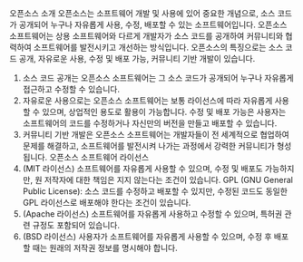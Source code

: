 오픈소스 소개
오픈소스는 소프트웨어 개발 및 사용에 있어 중요한 개념으로, 소스 코드가 공개되어 누구나 자유롭게 사용, 수정, 배포할 수 있는 소프트웨어입니다. 오픈소스 소프트웨어는 상용 소프트웨어와 다르게 개발자가 소스 코드를 공개하여 커뮤니티와 협력하여 소프트웨어를 발전시키고 개선하는 방식입니다.
오픈소스의 특징으로는 소스 코드 공개, 자유로운 사용, 수정 및 배포 가능, 커뮤니티 기반 개발이 있습니다. 
1. 소스 코드 공개는 오픈소스 소프트웨어는 그 소스 코드가 공개되어 누구나 자유롭게 접근하고 수정할 수 있습니다.
2. 자유로운 사용으로는 오픈소스 소프트웨어는 보통 라이선스에 따라 자유롭게 사용할 수 있으며, 상업적인 용도로 활용이 가능합니다. 수정 및 배포 가능은 사용자는 소프트웨어의 코드를 수정하거나 자신만의 버전을 만들고 배포할 수 있습니다.
3. 커뮤니티 기반 개발은 오픈소스 소프트웨어는 개발자들이 전 세계적으로 협업하여 문제를 해결하고, 소프트웨어를 발전시켜 나가는 과정에서 강력한 커뮤니티가 형성됩니다.
오픈소스 소프트웨어 라이선스
1. (MIT 라이선스) 소프트웨어를 자유롭게 사용할 수 있으며, 수정 및 배포도 가능하지만, 원 저작자에 대한 책임은 지지 않는다는 조건이 있습니다.
GPL (GNU General Public License): 소스 코드를 수정하고 배포할 수 있지만, 수정된 코드도 동일한 GPL 라이선스로 배포해야 한다는 조건이 있습니다.
2. (Apache 라이선스) 소프트웨어를 자유롭게 사용하고 수정할 수 있으며, 특허권 관련 규정도 포함되어 있습니다.
3. (BSD 라이선스) 사용자가 소프트웨어를 자유롭게 사용할 수 있으며, 수정 후 배포할 때는 원래의 저작권 정보를 명시해야 합니다.
